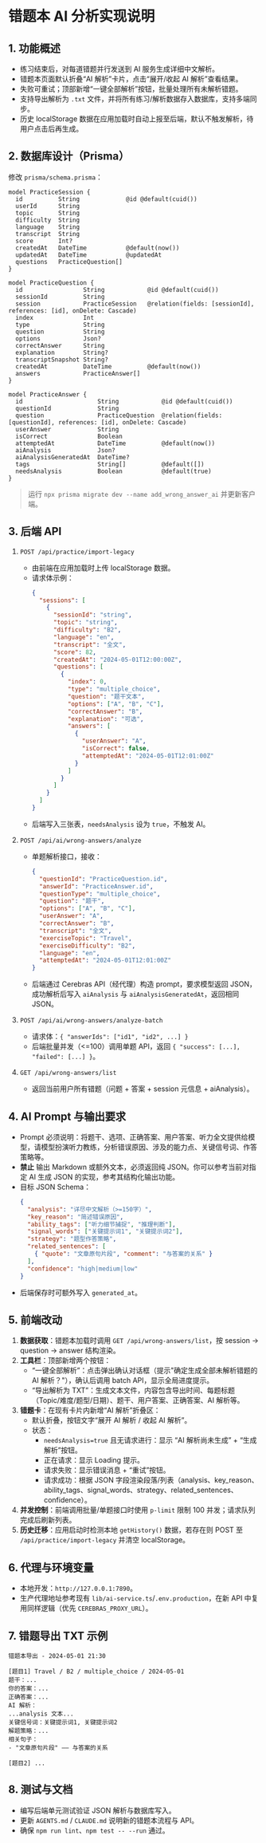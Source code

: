 # 错题本 AI 分析实现说明

## 1. 功能概述
- 练习结束后，对每道错题并行发送到 AI 服务生成详细中文解析。
- 错题本页面默认折叠“AI 解析”卡片，点击“展开/收起 AI 解析”查看结果。
- 失败可重试；顶部新增“一键全部解析”按钮，批量处理所有未解析错题。
- 支持导出解析为 `.txt` 文件，并将所有练习/解析数据存入数据库，支持多端同步。
- 历史 localStorage 数据在应用加载时自动上报至后端，默认不触发解析，待用户点击后再生成。

## 2. 数据库设计（Prisma）
修改 `prisma/schema.prisma`：

```prisma
model PracticeSession {
  id          String             @id @default(cuid())
  userId      String
  topic       String
  difficulty  String
  language    String
  transcript  String
  score       Int?
  createdAt   DateTime           @default(now())
  updatedAt   DateTime           @updatedAt
  questions   PracticeQuestion[]
}

model PracticeQuestion {
  id                 String            @id @default(cuid())
  sessionId          String
  session            PracticeSession   @relation(fields: [sessionId], references: [id], onDelete: Cascade)
  index              Int
  type               String
  question           String
  options            Json?
  correctAnswer      String
  explanation        String?
  transcriptSnapshot String?
  createdAt          DateTime          @default(now())
  answers            PracticeAnswer[]
}

model PracticeAnswer {
  id                     String            @id @default(cuid())
  questionId             String
  question               PracticeQuestion  @relation(fields: [questionId], references: [id], onDelete: Cascade)
  userAnswer             String
  isCorrect              Boolean
  attemptedAt            DateTime          @default(now())
  aiAnalysis             Json?
  aiAnalysisGeneratedAt  DateTime?
  tags                   String[]          @default([])
  needsAnalysis          Boolean           @default(true)
}
```

> 运行 `npx prisma migrate dev --name add_wrong_answer_ai` 并更新客户端。

## 3. 后端 API
1. `POST /api/practice/import-legacy`
   - 由前端在应用加载时上传 localStorage 数据。
   - 请求体示例：
     ```json
     {
       "sessions": [
         {
           "sessionId": "string",
           "topic": "string",
           "difficulty": "B2",
           "language": "en",
           "transcript": "全文",
           "score": 82,
           "createdAt": "2024-05-01T12:00:00Z",
           "questions": [
             {
               "index": 0,
               "type": "multiple_choice",
               "question": "题干文本",
               "options": ["A", "B", "C"],
               "correctAnswer": "B",
               "explanation": "可选",
               "answers": [
                 {
                   "userAnswer": "A",
                   "isCorrect": false,
                   "attemptedAt": "2024-05-01T12:01:00Z"
                 }
               ]
             }
           ]
         }
       ]
     }
     ```
   - 后端写入三张表，`needsAnalysis` 设为 `true`，不触发 AI。

2. `POST /api/ai/wrong-answers/analyze`
   - 单题解析接口，接收：
     ```json
     {
       "questionId": "PracticeQuestion.id",
       "answerId": "PracticeAnswer.id",
       "questionType": "multiple_choice",
       "question": "题干",
       "options": ["A", "B", "C"],
       "userAnswer": "A",
       "correctAnswer": "B",
       "transcript": "全文",
       "exerciseTopic": "Travel",
       "exerciseDifficulty": "B2",
       "language": "en",
       "attemptedAt": "2024-05-01T12:01:00Z"
     }
     ```
   - 后端通过 Cerebras API（经代理）构造 prompt，要求模型返回 JSON，成功解析后写入 `aiAnalysis` 与 `aiAnalysisGeneratedAt`，返回相同 JSON。

3. `POST /api/ai/wrong-answers/analyze-batch`
   - 请求体：`{ "answerIds": ["id1", "id2", ...] }`
   - 后端批量并发（<=100）调用单题 API，返回 `{ "success": [...], "failed": [...] }`。

4. `GET /api/wrong-answers/list`
   - 返回当前用户所有错题（问题 + 答案 + session 元信息 + aiAnalysis）。

## 4. AI Prompt 与输出要求
- Prompt 必须说明：将题干、选项、正确答案、用户答案、听力全文提供给模型，请模型扮演听力教练，分析错误原因、涉及的能力点、关键信号词、作答策略等。
- **禁止** 输出 Markdown 或额外文本，必须返回纯 JSON。你可以参考当前对指定 AI 生成 JSON 的实现，参考其结构化输出功能。 
- 目标 JSON Schema：
  ```json
  {
    "analysis": "详尽中文解析（>=150字）",
    "key_reason": "简述错误原因",
    "ability_tags": ["听力细节捕捉", "推理判断"],
    "signal_words": ["关键提示词1", "关键提示词2"],
    "strategy": "题型作答策略",
    "related_sentences": [
      { "quote": "文章原句片段", "comment": "与答案的关系" }
    ],
    "confidence": "high|medium|low"
  }
  ```
- 后端保存时可额外写入 `generated_at`。

## 5. 前端改动
1. **数据获取**：错题本加载时调用 `GET /api/wrong-answers/list`，按 session → question → answer 结构渲染。
2. **工具栏**：顶部新增两个按钮：
   - “一键全部解析”：点击弹出确认对话框（提示"确定生成全部未解析错题的 AI 解析？"），确认后调用 batch API，显示全局进度提示。
   - “导出解析为 TXT”：生成文本文件，内容包含导出时间、每题标题（Topic/难度/题型/日期）、题干、用户答案、正确答案、AI 解析等。
3. **错题卡**：在现有卡片内新增“AI 解析”折叠区：
   - 默认折叠，按钮文字“展开 AI 解析 / 收起 AI 解析”。
   - 状态：
     - `needsAnalysis=true` 且无请求进行：显示 “AI 解析尚未生成” + “生成解析”按钮。
     - 正在请求：显示 Loading 提示。
     - 请求失败：显示错误消息 + “重试”按钮。
     - 请求成功：根据 JSON 字段渲染段落/列表（analysis、key_reason、ability_tags、signal_words、strategy、related_sentences、confidence）。
4. **并发控制**：前端调用批量/单题接口时使用 `p-limit` 限制 100 并发；请求队列完成后刷新列表。
5. **历史迁移**：应用启动时检测本地 `getHistory()` 数据，若存在则 POST 至 `/api/practice/import-legacy` 并清空 localStorage。

## 6. 代理与环境变量
- 本地开发：`http://127.0.0.1:7890`。
- 生产代理地址参考现有 `lib/ai-service.ts`/`.env.production`，在新 API 中复用同样逻辑（优先 `CEREBRAS_PROXY_URL`）。

## 7. 错题导出 TXT 示例
```
错题本导出 - 2024-05-01 21:30

[题目1] Travel / B2 / multiple_choice / 2024-05-01
题干：...
你的答案：...
正确答案：...
AI 解析：
...analysis 文本...
关键信号词：关键提示词1, 关键提示词2
解题策略：...
相关句子：
- "文章原句片段" —— 与答案的关系

[题目2] ...
```

## 8. 测试与文档
- 编写后端单元测试验证 JSON 解析与数据库写入。
- 更新 `AGENTS.md` / `CLAUDE.md` 说明新的错题本流程与 API。
- 确保 `npm run lint`、`npm test -- --run` 通过。
